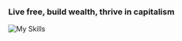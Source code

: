 ### Live free, build wealth, thrive in capitalism
![My Skills](https://skillicons.dev/icons?i=aws,docker,figma,graphql,next,materialui,nestjs,prisma,react,supabase)

